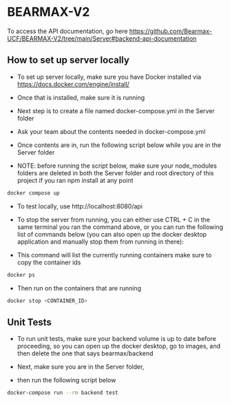 # BEARMAX-V2
To access the API documentation, go here https://github.com/Bearmax-UCF/BEARMAX-V2/tree/main/Server#backend-api-documentation

## How to set up server locally

- To set up server locally, make sure you have Docker installed via https://docs.docker.com/engine/install/
- Once that is installed, make sure it is running
- Next step is to create a file named docker-compose.yml in the Server folder

- Ask your team about the contents needed in docker-compose.yml

- Once contents are in, run the following script below while you are in the Server folder
- NOTE: before running the script below, make sure your node_modules folders are deleted in both the Server folder and root directory of this project if you ran npm install at any point

```bash
docker compose up
```
- To test locally, use http://localhost:8080/api

- To stop the server from running, you can either use CTRL + C in the same terminal you ran the command above, or you can run the following list of commands below (you can also open up the docker desktop application and manually stop them from running in there):

- This command will list the currently running containers make sure to copy the container ids
```bash
docker ps
```

- Then run on the containers that are running
```bash
docker stop <CONTAINER_ID>
```

## Unit Tests

- To run unit tests, make sure your backend volume is up to date before proceeding, so you can open up the docker desktop, go to images, and then delete the one that says bearmax/backend

- Next, make sure you are in the Server folder,

- then run the following script below

```bash
docker-compose run --rm backend test
```